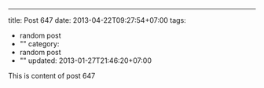 ---
title: Post 647
date: 2013-04-22T09:27:54+07:00
tags:
  - random post
  - ""
category:
  - random post
  - ""
updated: 2013-01-27T21:46:20+07:00

This is content of post 647